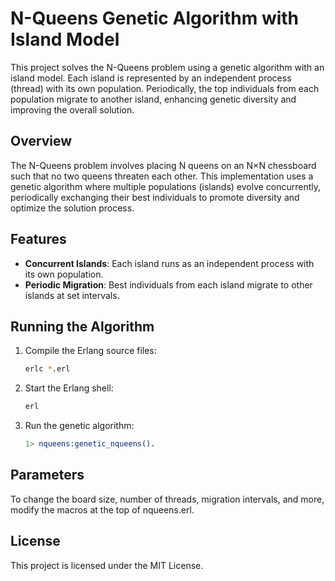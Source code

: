 # N-Queens Genetic Algorithm with Island Model

This project solves the N-Queens problem using a genetic algorithm with an island model. Each island is represented by an independent process (thread) with its own population. Periodically, the top individuals from each population migrate to another island, enhancing genetic diversity and improving the overall solution.

## Overview

The N-Queens problem involves placing N queens on an N×N chessboard such that no two queens threaten each other. This implementation uses a genetic algorithm where multiple populations (islands) evolve concurrently, periodically exchanging their best individuals to promote diversity and optimize the solution process.

## Features

- **Concurrent Islands**: Each island runs as an independent process with its own population.
- **Periodic Migration**: Best individuals from each island migrate to other islands at set intervals.

## Running the Algorithm

1. Compile the Erlang source files:

   ```sh
   erlc *.erl
   ```

2. Start the Erlang shell:

   ```sh
   erl
   ```

3. Run the genetic algorithm:

   ```erlang
   1> nqueens:genetic_nqueens().
   ```

## Parameters

To change the board size, number of threads, migration intervals, and more, modify the macros at the top of nqueens.erl.

## License

This project is licensed under the MIT License.
